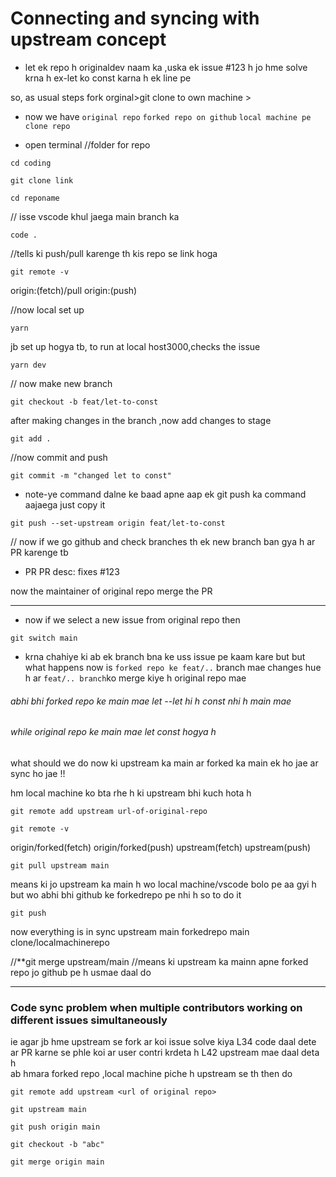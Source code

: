 # Connecting and syncing with upstream concept

- let ek repo h originaldev naam ka ,uska ek issue #123 h jo hme solve krna h
  ex-let ko const karna h ek line pe  

so, as usual steps
fork orginal>git clone to own machine > 
- now we have `original repo` 
  `forked repo on github`
  `local machine pe clone repo`

- open terminal
//folder for repo
```
cd coding  
```
```
git clone link
```
```
cd reponame
``` 
// isse vscode khul jaega main branch ka
```
code . 
```
//tells ki push/pull karenge th kis repo se link hoga
```
git remote -v 
```
origin:(fetch)/pull
origin:(push)

//now local set up
```
yarn 
```
jb set up hogya tb, to run at local host3000,checks the issue 
```
yarn dev 
```

// now make new branch 
```
git checkout -b feat/let-to-const 
```
after making changes in the branch ,now add changes to stage 
``` 
git add .
```
//now commit and push
```
git commit -m "changed let to const"
```
- note-ye command dalne ke baad apne aap ek git push ka command aajaega just copy it
```
git push --set-upstream origin feat/let-to-const
```
// now if we go github and check branches th ek new branch ban gya h ar PR karenge tb
- PR 
PR desc: fixes #123

now the maintainer of original repo merge the PR

---
- now if we select a new issue from original repo then 
```
git switch main
```

- krna chahiye ki ab ek  branch bna ke uss issue pe kaam kare but but 
  what happens now is `forked repo ke feat/..` branch mae changes hue h ar `feat/.. branch`ko merge kiye h original repo mae 
###### abhi bhi forked repo ke main mae let --let hi h const nhi h main mae 
###### while original repo ke main mae let const hogya h

what should we do now ki upstream ka main ar forked ka main ek ho jae ar sync ho jae !!

hm local machine ko bta rhe h ki upstream bhi kuch hota h 
```
git remote add upstream url-of-original-repo
```
```
git remote -v
```
origin/forked(fetch)
origin/forked(push)
upstream(fetch)
upstream(push)


```
git pull upstream main
```
means ki jo upstream ka main h wo local machine/vscode bolo pe aa gyi h but wo abhi bhi github ke forkedrepo pe nhi h so to do it 

```
git push 
```
now everything is in sync 
upstream main
forkedrepo main
clone/localmachinerepo

//**git merge upstream/main //means ki upstream ka mainn apne forked repo jo github pe h usmae daal do



----
### Code sync problem when multiple contributors working on different issues simultaneously

ie agar jb hme upstream se fork ar koi issue solve kiya L34 code daal dete ar PR karne se phle koi ar user contri krdeta h L42 upstream mae daal deta h </br>
ab hmara forked repo ,local machine piche h upstream se th 
then do 

```
git remote add upstream <url of original repo>
```
```
git upstream main
```
```
git push origin main
```
```
git checkout -b "abc"
```
```
git merge origin main 
```
